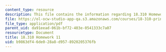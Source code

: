 ```yaml
---
content_type: resource
description: This file contains the information regarding 18.310 Homework 11.
file: https://ol-ocw-studio-app-qa.s3.amazonaws.com/courses/18-310-principles-of-discrete-applied-mathematics-fall-2013/b9863df46de028a8d9578920205376fb_MIT18_310F13_Homework11.pdf
file_type: application/pdf
parent_uid: da91eead-061b-bf72-403e-0541333c7a07
resourcetype: Document
title: 18.310 Homework 11
uid: b9863df4-6de0-28a8-d957-8920205376fb
---
```

